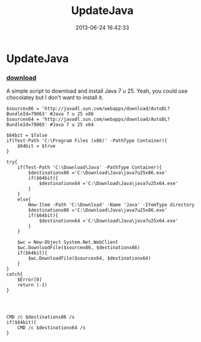 ﻿---
pid:            4224
poster:         DoNotNotTouch
title:          UpdateJava
date:           2013-06-24 16:42:33
format:         posh
parent:         0
parent:         0

---

# UpdateJava

### [download](4224.ps1)

A simple script to download and install Java 7 u 25. Yeah, you could use chocolatey but I don't want to install it. 

```posh
$sourcex86 = 'http://javadl.sun.com/webapps/download/AutoDL?BundleId=79063' #Java 7 u 25 x86
$sourcex64 = 'http://javadl.sun.com/webapps/download/AutoDL?BundleId=79065' #Java 7 u 25 x64

$64bit = $false
if(Test-Path 'C:\Program Files (x86)' -PathType Container){
    $64bit = $true
}

try{
    if(Test-Path 'C:\Download\Java' -PathType Container){
        $destinationx86 ='C:\Download\Java\java7u25x86.exe'
        if($64bit){
            $destinationx64 ='C:\Download\Java\java7u25x64.exe'
        }
    }
    else{
        New-Item -Path 'C:\Download' -Name 'Java' -ItemType directory
        $destinationx86 ='C:\Download\Java\java7u25x86.exe'
        if($64bit){
            $destinationx64 ='C:\Download\Java\java7u25x64.exe'
        }
    }

    $wc = New-Object System.Net.WebClient
    $wc.DownloadFile($sourcex86, $destinationx86)
    if($64bit){
        $wc.DownloadFile($sourcex64, $destinationx64)
    }
}
catch{
    $Error[0]
    return (-1)
}




CMD /c $destinationx86 /s
if($64bit){
    CMD /c $destinationx64 /s
}
```
